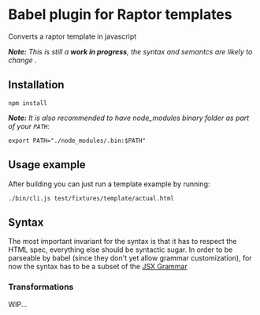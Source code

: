 # Babel plugin for Raptor templates
Converts a raptor template in javascript

_**Note:** This is still a **work in progress**, the syntax and semantcs are likely to change ._

## Installation
`npm install`

_**Note:** It is also recommended to have node_modules binary folder as part of your `PATH`:_

`export PATH="./node_modules/.bin:$PATH"`

## Usage example
After building you can just run a template example by running:

`./bin/cli.js test/fixtures/template/actual.html`

## Syntax

The most important invariant for the syntax is that it has to respect the HTML spec, everything else should be syntactic sugar. 
In order to be parseable by babel (since they don't yet allow grammar customization), 
for now the syntax has to be a subset of the [JSX Grammar](https://facebook.github.io/jsx/)


### Transformations

WIP... 
